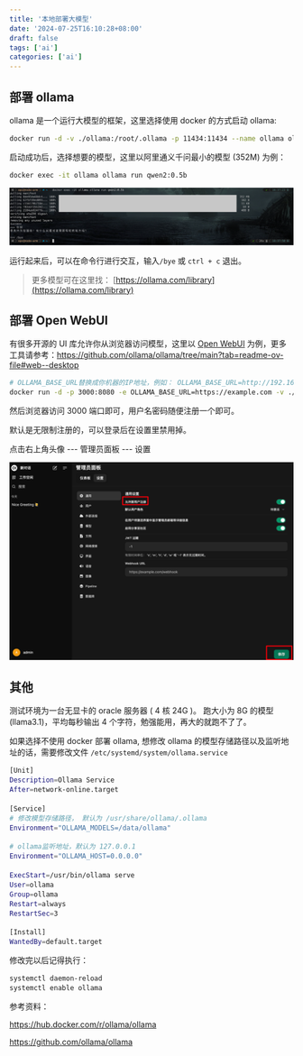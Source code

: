 ```yaml
---
title: '本地部署大模型'
date: '2024-07-25T16:10:28+08:00'
draft: false
tags: ['ai']
categories: ['ai']
---
```


## 部署 ollama

ollama 是一个运行大模型的框架，这里选择使用 docker 的方式启动 ollama:

```bash
docker run -d -v ./ollama:/root/.ollama -p 11434:11434 --name ollama ollama/ollama
```

启动成功后，选择想要的模型，这里以阿里通义千问最小的模型 (352M) 为例：

```bash
docker exec -it ollama ollama run qwen2:0.5b
```

![2024-07-25-16-58-kdplRx](https://raw.githubusercontent.com/zzkrix/blog-images/main/assets/2024-07-25-16-58-kdplRx.png)

运行起来后，可以在命令行进行交互，输入`/bye` 或 `ctrl + c` 退出。

> 更多模型可在这里找： [https://ollama.com/library](https://ollama.com/library)

## 部署 Open WebUI

有很多开源的 UI 库允许你从浏览器访问模型，这里以 [Open WebUI](https://openwebui.com/) 为例，更多工具请参考：<https://github.com/ollama/ollama/tree/main?tab=readme-ov-file#web--desktop>

```bash
# OLLAMA_BASE_URL替换成你机器的IP地址，例如： OLLAMA_BASE_URL=http://192.168.1.110:11434
docker run -d -p 3000:8080 -e OLLAMA_BASE_URL=https://example.com -v ./open-webui:/app/backend/data --name open-webui --restart always ghcr.io/open-webui/open-webui:main
```

然后浏览器访问 3000 端口即可，用户名密码随便注册一个即可。

默认是无限制注册的，可以登录后在设置里禁用掉。

点击右上角头像 --- 管理员面板 --- 设置

![2024-07-25-16-59-LzEDUu](https://raw.githubusercontent.com/zzkrix/blog-images/main/assets/2024-07-25-16-59-LzEDUu.png)

## 其他

测试环境为一台无显卡的 oracle 服务器 ( 4 核 24G )。
跑大小为 8G 的模型 (llama3.1)，平均每秒输出 4 个字符，勉强能用，再大的就跑不了了。

如果选择不使用 docker 部署 ollama, 想修改 ollama 的模型存储路径以及监听地址的话，需要修改文件 `/etc/systemd/system/ollama.service`

```bash
[Unit]
Description=Ollama Service
After=network-online.target

[Service]
# 修改模型存储路径， 默认为 /usr/share/ollama/.ollama
Environment="OLLAMA_MODELS=/data/ollama"

# ollama监听地址，默认为 127.0.0.1
Environment="OLLAMA_HOST=0.0.0.0"

ExecStart=/usr/bin/ollama serve
User=ollama
Group=ollama
Restart=always
RestartSec=3

[Install]
WantedBy=default.target
```

修改完以后记得执行：

```bash
systemctl daemon-reload
systemctl enable ollama
```

参考资料：

<https://hub.docker.com/r/ollama/ollama>

<https://github.com/ollama/ollama>
